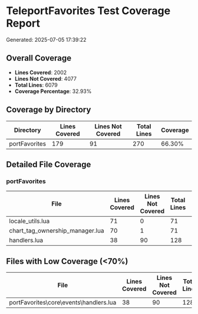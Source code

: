 # TeleportFavorites Test Coverage Report

Generated: 2025-07-05 17:39:22

## Overall Coverage

- **Lines Covered**: 2002
- **Lines Not Covered**: 4077
- **Total Lines**: 6079
- **Coverage Percentage**: 32.93%

## Coverage by Directory

| Directory | Lines Covered | Lines Not Covered | Total Lines | Coverage |
|-----------|---------------|-------------------|-------------|----------|
| portFavorites | 179 | 91 | 270 | 66.30% |

## Detailed File Coverage

### portFavorites

| File | Lines Covered | Lines Not Covered | Total Lines | Coverage |
|------|---------------|-------------------|-------------|----------|
| locale_utils.lua | 71 | 0 | 71 | 100.00% |
| chart_tag_ownership_manager.lua | 70 | 1 | 71 | 98.59% |
| handlers.lua | 38 | 90 | 128 | 29.69% |

## Files with Low Coverage (<70%)

| File | Lines Covered | Lines Not Covered | Total Lines | Coverage |
|------|---------------|-------------------|-------------|----------|
| portFavorites\core\events\handlers.lua | 38 | 90 | 128 | 29.69% |
